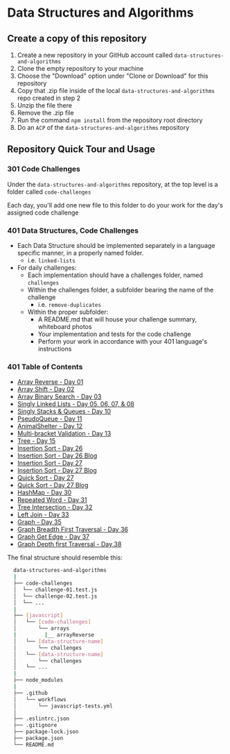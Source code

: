 # Data Structures and Algorithms

## Create a copy of this repository

1. Create a new repository in your GitHub account called `data-structures-and-algorithms`
1. Clone the empty repository to your machine
1. Choose the "Download" option under "Clone or Download" for this repository
1. Copy that .zip file inside of the local `data-structures-and-algorithms` repo created in step 2
1. Unzip the file there
1. Remove the .zip file
1. Run the command `npm install` from the repository root directory
1. Do an `ACP` of the `data-structures-and-algorithms` repository

## Repository Quick Tour and Usage

### 301 Code Challenges

Under the `data-structures-and-algorithms` repository, at the top level is a folder called `code-challenges`

Each day, you'll add one new file to this folder to do your work for the day's assigned code challenge

### 401 Data Structures, Code Challenges

- Each Data Structure should be implemented separately in a language specific manner, in a properly named folder.
  - i.e. `linked-lists`
- For daily challenges:
  - Each implementation should have a challenges folder, named `challenges`
  - Within the challenges folder, a subfolder bearing the name of the challenge
    - i.e. `remove-duplicates`
  - Within the proper subfolder:
    - A README.md that will house your challenge summary, whiteboard photos
    - Your implementation and tests for the code challenge
    - Perform your work in accordance with your 401 language's instructions

### 401 Table of Contents

- [Array Reverse - Day 01](javascript/code-challenges/arrays/arrayReverse/README.md)
- [Array Shift  - Day 02](javascript/code-challenges/arrays/arrayShift/README.md)
- [Array Binary Search  - Day 03](javascript/code-challenges/arrays/arrayBinarySearch/README.md)
- [Singly Linked Lists - Day 05, 06, 07, & 08](javascript/code-challenges/linked-list/linkedList/README.md)
- [Singly Stacks & Queues - Day 10](javascript/code-challenges/stack-and-queue/README.md)
- [PseudoQueue - Day 11](javascript/code-challenges/stack-and-queue/queueWithStacks/README.md)
- [AnimalShelter - Day 12](javascript/code-challenges/stack-and-queue/fifoAnimalShelter/README.md)
- [Multi-bracket Validation - Day 13](javascript/code-challenges/multiBracketValidation/README.md)
- [Tree - Day 15](javascript/code-challenges/tree/README.md)
- [Insertion Sort - Day 26](javascript/code-challenges/insertion-sort/README.md)
- [Insertion Sort - Day 26 Blog](javascript/code-challenges/insertion-sort/blog.md)
- [Insertion Sort - Day 27](javascript/code-challenges/merge-sort/README.md)
- [Insertion Sort - Day 27 Blog](javascript/code-challenges/merge-sort/blog.md)
- [Quick Sort - Day 27](javascript/code-challenges/quick-sort/README.md)
- [Quick Sort - Day 27 Blog](javascript/code-challenges/quick-sort/Blog.md)
- [HashMap - Day 30](javascript/code-challenges/hashMap/README.md)
- [Repeated Word - Day 31](javascript/code-challenges/repeated-word/README.md)
- [Tree Intersection - Day 32](javascript/code-challenges/tree-intersection/README.md)
- [Left Join - Day 33](javascript/code-challenges/left-join/README.md)
- [Graph - Day 35](javascript/code-challenges/graph/README.md)
- [Graph Breadth First Traversal - Day 36](javascript/code-challenges/graph/README-bfsGraph.md)
- [Graph Get Edge - Day 37](javascript/code-challenges/graph/README-getEdge.md)
- [Graph Depth first Traversal - Day 38](javascript/code-challenges/graph/README-dfsGraph.md)

The final structure should resemble this:

```bash
  data-structures-and-algorithms
  |
  ├── code-challenges
  │  └── challenge-01.test.js
  │  └── challenge-02.test.js
  │  └── ...
  |
  ├── [javascript]
  │   └── [code-challenges]
  │       └── arrays
  |         |__ arrayReverse
  │   └── [data-structure-name]
  │       └── challenges
  │   └── [data-structure-name]
  │       └── challenges
  │   └── ...
  |
  ├── node_modules
  |
  ├── .github
  │   └── workflows
  │       └── javascript-tests.yml
  │
  ├── .eslintrc.json
  ├── .gitignore
  ├── package-lock.json
  ├── package.json
  └── README.md
```
